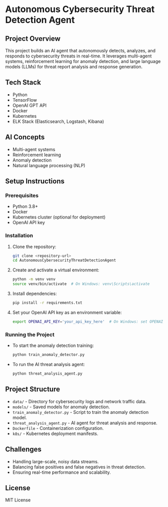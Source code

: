 # Autonomous Cybersecurity Threat Detection Agent

## Project Overview
This project builds an AI agent that autonomously detects, analyzes, and responds to cybersecurity threats in real-time. It leverages multi-agent systems, reinforcement learning for anomaly detection, and large language models (LLMs) for threat report analysis and response generation.

## Tech Stack
- Python
- TensorFlow
- OpenAI GPT API
- Docker
- Kubernetes
- ELK Stack (Elasticsearch, Logstash, Kibana)

## AI Concepts
- Multi-agent systems
- Reinforcement learning
- Anomaly detection
- Natural language processing (NLP)

## Setup Instructions

### Prerequisites
- Python 3.8+
- Docker
- Kubernetes cluster (optional for deployment)
- OpenAI API key

### Installation
1. Clone the repository:
   ```bash
   git clone <repository-url>
   cd AutonomousCybersecurityThreatDetectionAgent
   ```
2. Create and activate a virtual environment:
   ```bash
   python -m venv venv
   source venv/bin/activate  # On Windows: venv\Scripts\activate
   ```
3. Install dependencies:
   ```bash
   pip install -r requirements.txt
   ```
4. Set your OpenAI API key as an environment variable:
   ```bash
   export OPENAI_API_KEY='your_api_key_here'  # On Windows: set OPENAI_API_KEY=your_api_key_here
   ```

### Running the Project
- To start the anomaly detection training:
  ```bash
  python train_anomaly_detector.py
  ```
- To run the AI threat analysis agent:
  ```bash
  python threat_analysis_agent.py
  ```

## Project Structure
- `data/` - Directory for cybersecurity logs and network traffic data.
- `models/` - Saved models for anomaly detection.
- `train_anomaly_detector.py` - Script to train the anomaly detection model.
- `threat_analysis_agent.py` - AI agent for threat analysis and response.
- `Dockerfile` - Containerization configuration.
- `k8s/` - Kubernetes deployment manifests.

## Challenges
- Handling large-scale, noisy data streams.
- Balancing false positives and false negatives in threat detection.
- Ensuring real-time performance and scalability.

## License
MIT License
